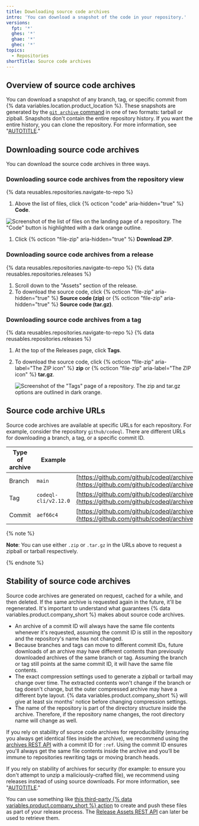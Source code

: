 ```yaml
---
title: Downloading source code archives
intro: 'You can download a snapshot of the code in your repository.'
versions:
  fpt: '*'
  ghes: '*'
  ghae: '*'
  ghec: '*'
topics:
  - Repositories
shortTitle: Source code archives
---
```

## Overview of source code archives

You can download a snapshot of any branch, tag, or specific commit from {% data variables.location.product_location %}. These snapshots are generated by the [`git archive` command](https://git-scm.com/docs/git-archive) in one of two formats: tarball or zipball. Snapshots don't contain the entire repository history. If you want the entire history, you can clone the repository. For more information, see "[AUTOTITLE](/repositories/creating-and-managing-repositories/cloning-a-repository)."

## Downloading source code archives

You can download the source code archives in three ways.

### Downloading source code archives from the repository view

{% data reusables.repositories.navigate-to-repo %}
1. Above the list of files, click {% octicon "code" aria-hidden="true" %} **Code**.
   
  ![Screenshot of the list of files on the landing page of a repository. The "Code" button is highlighted with a dark orange outline.](/assets/images/help/repository/code-button.png)

1. Click {% octicon "file-zip" aria-hidden="true" %} **Download ZIP**.

### Downloading source code archives from a release

{% data reusables.repositories.navigate-to-repo %}
{% data reusables.repositories.releases %}
1. Scroll down to the "Assets" section of the release.
1. To download the source code, click {% octicon "file-zip" aria-hidden="true" %} **Source code (zip)** or {% octicon "file-zip" aria-hidden="true" %} **Source code (tar.gz)**.

### Downloading source code archives from a tag

{% data reusables.repositories.navigate-to-repo %}
{% data reusables.repositories.releases %}
1. At the top of the Releases page, click **Tags**.
1. To download the source code, click {% octicon "file-zip" aria-label="The ZIP icon" %} **zip** or {% octicon "file-zip" aria-label="The ZIP icon" %} **tar.gz**.

   ![Screenshot of the "Tags" page of a repository. The zip and tar.gz options are outlined in dark orange.](/assets/images/help/repository/tags-download-zip-targz.png)

## Source code archive URLs

Source code archives are available at specific URLs for each repository. For example, consider the repository `github/codeql`. There are different URLs for downloading a branch, a tag, or a specific commit ID.

| Type of archive | Example | URL     |
|-----------------|---------|---------|
| Branch          | `main`  | [https://github.com/github/codeql/archive/refs/**heads/main**.tar.gz](https://github.com/github/codeql/archive/refs/heads/main.tar.gz) |
| Tag             | `codeql-cli/v2.12.0` | [https://github.com/github/codeql/archive/refs/**tags/codeql-cli/v2.12.0**.zip](https://github.com/github/codeql/archive/refs/tags/codeql-cli/v2.12.0.zip)  |
| Commit          | `aef66c4` | [https://github.com/github/codeql/archive/**aef66c462abe817e33aad91d97aa782a1e2ad2c7**.zip](https://github.com/github/codeql/archive/aef66c462abe817e33aad91d97aa782a1e2ad2c7.zip) |

{% note %}

**Note**: You can use either `.zip` or `.tar.gz` in the URLs above to request a zipball or tarball respectively.

{% endnote %}

## Stability of source code archives

Source code archives are generated on request, cached for a while, and then deleted. If the same archive is requested again in the future, it'll be regenerated. It's important to understand what guarantees {% data variables.product.company_short %} makes about source code archives.

* An archive of a commit ID will always have the same file contents whenever it's requested, assuming the commit ID is still in the repository and the repository's name has not changed.
* Because branches and tags can move to different commit IDs, future downloads of an archive may have different contents than previously downloaded archives of the same branch or tag. Assuming the branch or tag still points at the same commit ID, it will have the same file contents.
* The exact compression settings used to generate a zipball or tarball may change over time. The extracted contents won't change if the branch or tag doesn't change, but the outer compressed archive may have a different byte layout. {% data variables.product.company_short %} will give at least six months' notice before changing compression settings.
* The name of the repository is part of the directory structure inside the archive. Therefore, if the repository name changes, the root directory name will change as well.

If you rely on stability of source code archives for reproducibility (ensuring you always get identical files inside the archive), we recommend using the [archives REST API](/rest/repos/contents#download-a-repository-archive-tar) with a commit ID for `:ref`. Using the commit ID ensures you'll always get the same file contents inside the archive and you’ll be immune to repositories rewriting tags or moving branch heads.

If you rely on stability of archives for security (for example: to ensure you don't attempt to unzip a maliciously-crafted file), we recommend using releases instead of using source downloads. For more information, see "[AUTOTITLE](/repositories/releasing-projects-on-github/about-releases)."

You can use something like [this third-party {% data variables.product.company_short %} action](https://github.com/softprops/action-gh-release) to create and push these files as part of your release process. The [Release Assets REST API](/rest/releases/assets#get-a-release-asset) can later be used to retrieve them.
